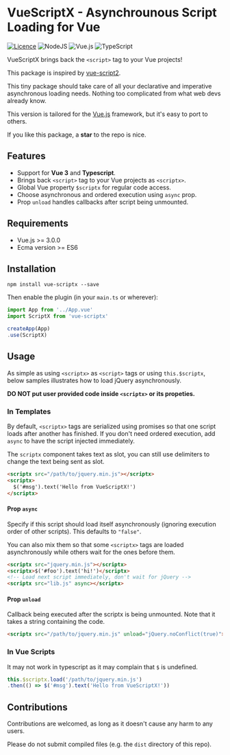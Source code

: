 # VueScriptX - Asynchrounous Script Loading for Vue

[![Licence](https://img.shields.io/github/license/Ileriayo/markdown-badges?style=for-the-badge)](./LICENSE)
<img alt="NodeJS" src="https://img.shields.io/badge/node.js-%2343853D.svg?&style=for-the-badge&logo=node.js&logoColor=white"/>
<img alt="Vue.js" src="https://img.shields.io/badge/vuejs-%2335495e.svg?&style=for-the-badge&logo=vue.js&logoColor=%234FC08D"/>
<img alt="TypeScript" src="https://img.shields.io/badge/typescript-%23007ACC.svg?&style=for-the-badge&logo=typescript&logoColor=white"/>

VueScriptX brings back the `<script>` tag to your Vue projects!

This package is inspired by [vue-script2](https://github.com/taoeffect/vue-script2).

This tiny package should take care of all your declarative and imperative asynchronous loading needs. Nothing too complicated from what web devs already know.

This version is tailored for the [Vue.js](https://v3.vuejs.org) framework, but it's easy to port to others.

If you like this package, a **star** to the repo is nice.

## Features

- Support for **Vue 3** and **Typescript**.
- Brings back `<script>` tag to your Vue projects as `<scriptx>`.
- Global Vue property `$scriptx` for regular code access.
- Choose asynchronous and ordered execution using `async` prop.
- Prop `unload` handles callbacks after script being unmounted.

## Requirements

- Vue.js >= 3.0.0
- Ecma version >= ES6

## Installation

```
npm install vue-scriptx --save
```

Then enable the plugin (in your `main.ts` or wherever):

```ts
import App from '../App.vue'
import ScriptX from 'vue-scriptx'

createApp(App)
.use(ScriptX)

```

## Usage

As simple as using `<scriptx>` as `<script>` tags or using `this.$scriptx`, below samples illustrates how to load jQuery asynchronously.

**DO NOT put user provided code inside `<scriptx>` or its propeties.**

### In Templates

By default, `<scriptx>` tags are serialized using promises so that one script loads after another has finished. If you don't need ordered execution, add `async` to have the script injected immediately.

The `scriptx` component takes text as slot, you can still use delimiters to change the text being sent as slot.

```html
<scriptx src="/path/to/jquery.min.js"></scriptx>
<scriptx>
  $('#msg').text('Hello from VueScriptX!')
</scriptx>
```

#### Prop `async`

Specify if this script should load itself asynchronously (ignoring execution order of other scripts). This defaults to `"false"`.

You can also mix them so that some `<scriptx>` tags are loaded asynchronously while others wait for the ones before them.

```html
<scriptx src="jquery.min.js"></scriptx>
<scriptx>$('#foo').text('hi!')</scriptx>
<!-- Load next script immediately, don't wait for jQuery -->
<scriptx src="lib.js" async></scriptx>
```

#### Prop `unload`

Callback being executed after the scriptx is being unmounted. Note that it takes a string containing the code.

```html
<scriptx src="/path/to/jquery.min.js" unload="jQuery.noConflict(true)"></scriptx>
```

### In Vue Scripts

It may not work in typescript as it may complain that `$` is undefined.

```js
this.$scriptx.load('/path/to/jquery.min.js')
.then(() => $('#msg').text('Hello from VueScriptX!'))
```

## Contributions

Contributions are welcomed, as long as it doesn't cause any harm to any users.

Please do not submit compiled files (e.g. the `dist` directory of this repo).
